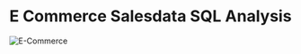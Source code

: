 # E Commerce Salesdata SQL Analysis
![E-Commerce](https://plus.unsplash.com/premium_photo-1683798464819-d1376249293e?q=80&w=1780&auto=format&fit=crop&ixlib=rb-4.0.3&ixid=M3wxMjA3fDB8MHxwaG90by1wYWdlfHx8fGVufDB8fHx8fA%3D%3D)
